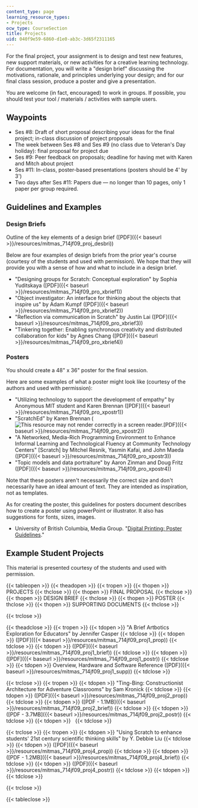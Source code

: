 ```yaml
---
content_type: page
learning_resource_types:
- Projects
ocw_type: CourseSection
title: Projects
uid: 040f9e59-6860-d1e0-ab3c-3d65f2311165
---
```


For the final project, your assignment is to design and test new features, new support materials, or new activities for a creative learning technology. For documentation, you will write a "design brief" discussing the motivations, rationale, and principles underlying your design; and for our final class session, produce a poster and give a presentation.

You are welcome (in fact, encouraged) to work in groups. If possible, you should test your tool / materials / activities with sample users.

Waypoints
---------

*   Ses #8: Draft of short proposal describing your ideas for the final project; in-class discussion of project proposals
*   The week between Ses #8 and Ses #9 (no class due to Veteran's Day holiday): final proposal for project due
*   Ses #9: Peer feedback on proposals; deadline for having met with Karen and Mitch about project
*   Ses #11: In-class, poster-based presentations (posters should be 4' by 3')
*   Two days after Ses #11: Papers due — no longer than 10 pages, only 1 paper per group required.

Guidelines and Examples
-----------------------

### Design Briefs

Outline of the key elements of a design brief ([PDF]({{< baseurl >}}/resources/mitmas_714jf09_proj_desbri))

Below are four examples of design briefs from the prior year's course (courtesy of the students and used with permission). We hope that they will provide you with a sense of how and what to include in a design brief.

*   "Designing groups for Scratch: Conceptual exploration" by Sophia Yuditskaya ([PDF]({{< baseurl >}}/resources/mitmas_714jf09_pro_xbrief1))
*   "Object investigator: An interface for thinking about the objects that inspire us" by Adam Kumpf ([PDF]({{< baseurl >}}/resources/mitmas_714jf09_pro_xbrief2))
*   "Reflection via communication in Scratch" by Justin Lai ([PDF]({{< baseurl >}}/resources/mitmas_714jf09_pro_xbrief3))
*   "Tinkering together: Enabling synchronous creativity and distributed collaboration for kids" by Agnes Chang ([PDF]({{< baseurl >}}/resources/mitmas_714jf09_pro_xbrief4))

### Posters

You should create a 48" x 36" poster for the final session.

Here are some examples of what a poster might look like (courtesy of the authors and used with permission):

*   "Utilizing technology to support the development of empathy" by Anonymous MIT student and Karen Brennan ([PDF]({{< baseurl >}}/resources/mitmas_714jf09_pro_xpostr1))
*   "ScratchEd" by Karen Brennan (![This resource may not render correctly in a screen reader.](/images/inacessible.gif)[PDF]({{< baseurl >}}/resources/mitmas_714jf09_pro_xpostr2))
*   "A Networked, Media-Rich Programming Environment to Enhance Informal Learning and Technological Fluency at Community Technology Centers" \[Scratch\] by Mitchel Resnik, Yasmin Kafai, and John Maeda ([PDF]({{< baseurl >}}/resources/mitmas_714jf09_pro_xpostr3))
*   "Topic models and data portraiture" by Aaron Zinman and Doug Fritz ([PDF]({{< baseurl >}}/resources/mitmas_714jf09_pro_xpostr4))

Note that these posters aren't necessarily the correct size and don't necessarily have an ideal amount of text. They are intended as inspiration, not as templates.

As for creating the poster, this guidelines for posters document describes how to create a poster using powerPoint or illustrator. It also has suggestions for fonts, sizes, images.

*   University of British Columbia, Media Group. "[Digital Printing: Poster Guidelines](https://it.ubc.ca/services/desktop-print-services/printing-services/guidelines-and-tips)."

Example Student Projects
------------------------

This material is presented courtesy of the students and used with permission.

{{< tableopen >}}
{{< theadopen >}}
{{< tropen >}}
{{< thopen >}}
PROJECTS
{{< thclose >}}
{{< thopen >}}
FINAL PROPOSAL
{{< thclose >}}
{{< thopen >}}
DESIGN BRIEF
{{< thclose >}}
{{< thopen >}}
POSTER
{{< thclose >}}
{{< thopen >}}
SUPPORTING DOCUMENTS
{{< thclose >}}

{{< trclose >}}

{{< theadclose >}}
{{< tropen >}}
{{< tdopen >}}
"A Brief Artbotics Exploration for Educators" by Jennifer Casper
{{< tdclose >}}
{{< tdopen >}}
([PDF]({{< baseurl >}}/resources/mitmas_714jf09_proj1_prop))
{{< tdclose >}}
{{< tdopen >}}
([PDF]({{< baseurl >}}/resources/mitmas_714jf09_proj1_brief))
{{< tdclose >}}
{{< tdopen >}}
([PDF]({{< baseurl >}}/resources/mitmas_714jf09_proj1_postr))
{{< tdclose >}}
{{< tdopen >}}
Overview, Hardware and Software Reference ([PDF]({{< baseurl >}}/resources/mitmas_714jf09_proj1_supp))
{{< tdclose >}}

{{< trclose >}}
{{< tropen >}}
{{< tdopen >}}
"Ting-Bing: Constructionist Architecture for Adventure Classrooms" by Sam Kronick
{{< tdclose >}}
{{< tdopen >}}
([PDF]({{< baseurl >}}/resources/mitmas_714jf09_proj2_prop))
{{< tdclose >}}
{{< tdopen >}}
([PDF - 1.1MB]({{< baseurl >}}/resources/mitmas_714jf09_proj2_brief))
{{< tdclose >}}
{{< tdopen >}}
([PDF - 3.7MB]({{< baseurl >}}/resources/mitmas_714jf09_proj2_postr))
{{< tdclose >}}
{{< tdopen >}}
 
{{< tdclose >}}

{{< trclose >}}
{{< tropen >}}
{{< tdopen >}}
"Using Scratch to enhance students' 21st century scientific thinking skills" by Y. Debbie Liu
{{< tdclose >}}
{{< tdopen >}}
([PDF]({{< baseurl >}}/resources/mitmas_714jf09_proj4_prop))
{{< tdclose >}}
{{< tdopen >}}
([PDF - 1.2MB]({{< baseurl >}}/resources/mitmas_714jf09_proj4_brief))
{{< tdclose >}}
{{< tdopen >}}
([PDF]({{< baseurl >}}/resources/mitmas_714jf09_proj4_postr))
{{< tdclose >}}
{{< tdopen >}}
 
{{< tdclose >}}

{{< trclose >}}

{{< tableclose >}}
